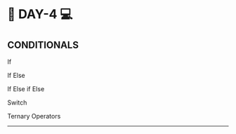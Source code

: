 # 📔 DAY-4 💻

<h2>CONDITIONALS</h2>
<p>If</p>
<p>If Else</p>
<p>If Else if Else</p>
<p>Switch</p>
<p>Ternary Operators</p>
<hr>
